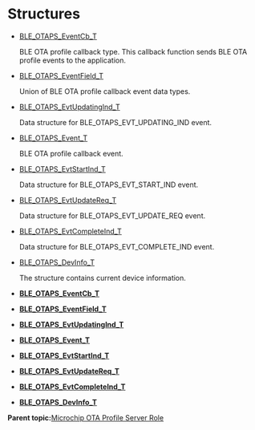 # Structures

-   [BLE\_OTAPS\_EventCb\_T](GUID-C2335AC4-66E1-43C9-9691-186D96945C52.md)

    BLE OTA profile callback type. This callback function sends BLE OTA profile events to the application.

-   [BLE\_OTAPS\_EventField\_T](GUID-FD31E48A-F2FD-4CBD-AC98-2DE21A5FFAC2.md)

    Union of BLE OTA profile callback event data types.

-   [BLE\_OTAPS\_EvtUpdatingInd\_T](GUID-76DA4B74-9D2A-44ED-92A8-1A8A9FEDE530.md)

    Data structure for BLE\_OTAPS\_EVT\_UPDATING\_IND event.

-   [BLE\_OTAPS\_Event\_T](GUID-2DB64864-1151-482B-9DA9-77032E891570.md)

    BLE OTA profile callback event.

-   [BLE\_OTAPS\_EvtStartInd\_T](GUID-0888211F-7B6B-4EB6-88D6-EF039AA22A1E.md)

    Data structure for BLE\_OTAPS\_EVT\_START\_IND event.

-   [BLE\_OTAPS\_EvtUpdateReq\_T](GUID-66F7A381-CFCD-4F35-AFFE-9FF065555A93.md)

    Data structure for BLE\_OTAPS\_EVT\_UPDATE\_REQ event.

-   [BLE\_OTAPS\_EvtCompleteInd\_T](GUID-3351C450-6061-49E2-858A-0C525644E118.md)

    Data structure for BLE\_OTAPS\_EVT\_COMPLETE\_IND event.

-   [BLE\_OTAPS\_DevInfo\_T](GUID-E4D21632-5244-477D-8043-8DB074760250.md)

    The structure contains current device information.


-   **[BLE\_OTAPS\_EventCb\_T](GUID-C2335AC4-66E1-43C9-9691-186D96945C52.md)**  

-   **[BLE\_OTAPS\_EventField\_T](GUID-FD31E48A-F2FD-4CBD-AC98-2DE21A5FFAC2.md)**  

-   **[BLE\_OTAPS\_EvtUpdatingInd\_T](GUID-76DA4B74-9D2A-44ED-92A8-1A8A9FEDE530.md)**  

-   **[BLE\_OTAPS\_Event\_T](GUID-2DB64864-1151-482B-9DA9-77032E891570.md)**  

-   **[BLE\_OTAPS\_EvtStartInd\_T](GUID-0888211F-7B6B-4EB6-88D6-EF039AA22A1E.md)**  

-   **[BLE\_OTAPS\_EvtUpdateReq\_T](GUID-66F7A381-CFCD-4F35-AFFE-9FF065555A93.md)**  

-   **[BLE\_OTAPS\_EvtCompleteInd\_T](GUID-3351C450-6061-49E2-858A-0C525644E118.md)**  

-   **[BLE\_OTAPS\_DevInfo\_T](GUID-E4D21632-5244-477D-8043-8DB074760250.md)**  


**Parent topic:**[Microchip OTA Profile Server Role](GUID-399F98F0-1BDE-481D-A77A-93B5FCEB16C8.md)

